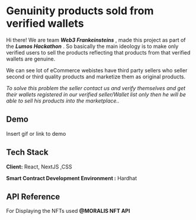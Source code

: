 
# Genuinity products sold from verified wallets

Hi there! We are team ***Web3 Frankeinsteins*** , made this project as part of the ***Lumos Hackathon*** .
So basically the main ideology is to make only verified users to sell the products reflecting that products from that verified wallets are genuine.

We can see lot of eCommerce webistes have third party sellers who seller second or third quality products and marketize them as original products.

*To solve this problem the seller contact us and verify themselves and get their wallets registered in our verified seller/Wallet list only then he will be able to sell his products into the marketplace..*


## Demo

Insert gif or link to demo


## Tech Stack

**Client:** React, NextJS  ,CSS

**Smart Contract Development Environment :** Hardhat


## API Reference

For Displaying the NFTs used **@MORALIS NFT API**

